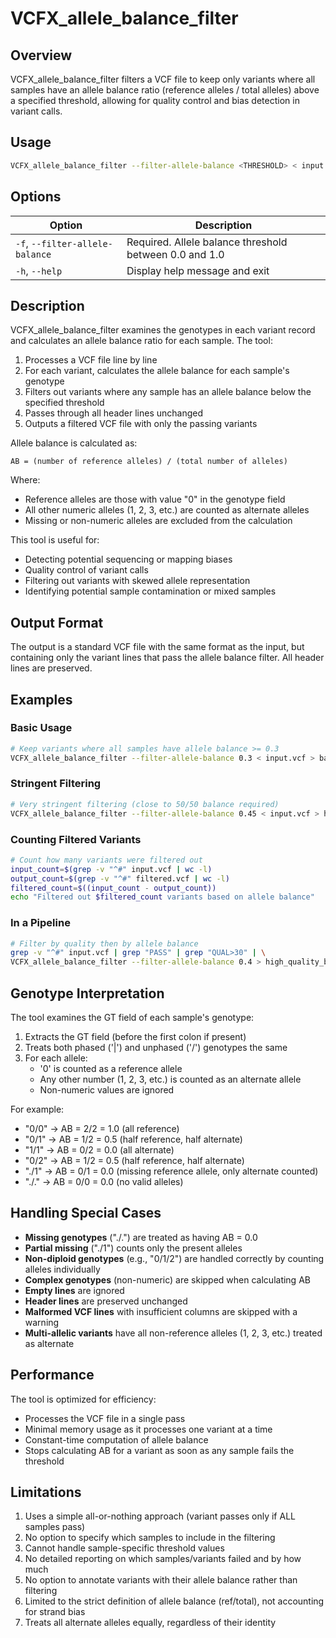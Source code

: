 # VCFX_allele_balance_filter

## Overview

VCFX_allele_balance_filter filters a VCF file to keep only variants where all samples have an allele balance ratio (reference alleles / total alleles) above a specified threshold, allowing for quality control and bias detection in variant calls.

## Usage

```bash
VCFX_allele_balance_filter --filter-allele-balance <THRESHOLD> < input.vcf > filtered.vcf
```

## Options

| Option | Description |
|--------|-------------|
| `-f`, `--filter-allele-balance` <VAL> | Required. Allele balance threshold between 0.0 and 1.0 |
| `-h`, `--help` | Display help message and exit |

## Description

VCFX_allele_balance_filter examines the genotypes in each variant record and calculates an allele balance ratio for each sample. The tool:

1. Processes a VCF file line by line
2. For each variant, calculates the allele balance for each sample's genotype
3. Filters out variants where any sample has an allele balance below the specified threshold
4. Passes through all header lines unchanged
5. Outputs a filtered VCF file with only the passing variants

Allele balance is calculated as:
```
AB = (number of reference alleles) / (total number of alleles)
```

Where:
- Reference alleles are those with value "0" in the genotype field
- All other numeric alleles (1, 2, 3, etc.) are counted as alternate alleles
- Missing or non-numeric alleles are excluded from the calculation

This tool is useful for:
- Detecting potential sequencing or mapping biases
- Quality control of variant calls
- Filtering out variants with skewed allele representation
- Identifying potential sample contamination or mixed samples

## Output Format

The output is a standard VCF file with the same format as the input, but containing only the variant lines that pass the allele balance filter. All header lines are preserved.

## Examples

### Basic Usage

```bash
# Keep variants where all samples have allele balance >= 0.3
VCFX_allele_balance_filter --filter-allele-balance 0.3 < input.vcf > balanced.vcf
```

### Stringent Filtering

```bash
# Very stringent filtering (close to 50/50 balance required)
VCFX_allele_balance_filter --filter-allele-balance 0.45 < input.vcf > highly_balanced.vcf
```

### Counting Filtered Variants

```bash
# Count how many variants were filtered out
input_count=$(grep -v "^#" input.vcf | wc -l)
output_count=$(grep -v "^#" filtered.vcf | wc -l)
filtered_count=$((input_count - output_count))
echo "Filtered out $filtered_count variants based on allele balance"
```

### In a Pipeline

```bash
# Filter by quality then by allele balance
grep -v "^#" input.vcf | grep "PASS" | grep "QUAL>30" | \
VCFX_allele_balance_filter --filter-allele-balance 0.4 > high_quality_balanced.vcf
```

## Genotype Interpretation

The tool examines the GT field of each sample's genotype:

1. Extracts the GT field (before the first colon if present)
2. Treats both phased ('|') and unphased ('/') genotypes the same
3. For each allele:
   - '0' is counted as a reference allele
   - Any other number (1, 2, 3, etc.) is counted as an alternate allele
   - Non-numeric values are ignored

For example:
- "0/0" → AB = 2/2 = 1.0 (all reference)
- "0/1" → AB = 1/2 = 0.5 (half reference, half alternate)
- "1/1" → AB = 0/2 = 0.0 (all alternate)
- "0/2" → AB = 1/2 = 0.5 (half reference, half alternate)
- "./1" → AB = 0/1 = 0.0 (missing reference allele, only alternate counted)
- "./." → AB = 0/0 = 0.0 (no valid alleles)

## Handling Special Cases

- **Missing genotypes** ("./.") are treated as having AB = 0.0
- **Partial missing** ("./1") counts only the present alleles
- **Non-diploid genotypes** (e.g., "0/1/2") are handled correctly by counting alleles individually
- **Complex genotypes** (non-numeric) are skipped when calculating AB
- **Empty lines** are ignored
- **Header lines** are preserved unchanged
- **Malformed VCF lines** with insufficient columns are skipped with a warning
- **Multi-allelic variants** have all non-reference alleles (1, 2, 3, etc.) treated as alternate

## Performance

The tool is optimized for efficiency:
- Processes the VCF file in a single pass
- Minimal memory usage as it processes one variant at a time
- Constant-time computation of allele balance
- Stops calculating AB for a variant as soon as any sample fails the threshold

## Limitations

1. Uses a simple all-or-nothing approach (variant passes only if ALL samples pass)
2. No option to specify which samples to include in the filtering
3. Cannot handle sample-specific threshold values
4. No detailed reporting on which samples/variants failed and by how much
5. No option to annotate variants with their allele balance rather than filtering
6. Limited to the strict definition of allele balance (ref/total), not accounting for strand bias
7. Treats all alternate alleles equally, regardless of their identity 